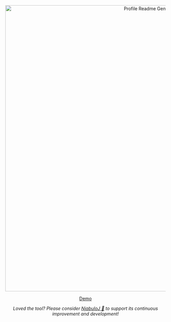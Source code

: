 <div align="center" id="top">
  <img src="https://profile-readme-generator.com/assets/app.png" width="900" alt="Profile Readme Generator" />

  <a href="https://profile-readme-generator.com">Demo</a>
</div>

<p align="center">
<i>Loved the tool? Please consider <a href="https://www.paypal.com/NjabuloJ/?hosted_button_id=FR3A2DGVYKGJS">NjabuloJ 💸</a> to support its continuous<br/> improvement and development!</i>
</p>

